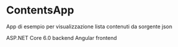 # ContentsApp
App di esempio per visualizzazione lista contenuti da sorgente json

ASP.NET Core 6.0 backend
Angular frontend
